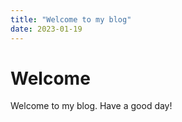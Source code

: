 ```yaml
---
title: "Welcome to my blog"
date: 2023-01-19
---
```


# Welcome

Welcome to my blog. Have a good day!
